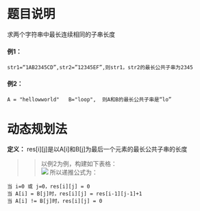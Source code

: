 # 题目说明
求两个字符串中最长连续相同的子串长度
#### 例1：
    str1=“1AB2345CD”,str2=”12345EF”,则str1，str2的最长公共子串为2345
#### 例2：
    A = "hellowworld"   B="loop",  则A和B的最长公共子串是“lo”
# 动态规划法
**定义：** res[i][j]是以A[i]和B[j]为最后一个元素的最长公共子串的长度<br>
>> 以例2为例，构建如下表格：<br>
![](https://github.com/orangerfun/LeetCode/raw/master/最长公共子串/0.png)
所以递推公式为：

    当 i=0 或 j=0，res[i][j] = 0
    当 A[i] = B[j]时，res[i][j] = res[i-1][j-1]+1
    当 A[i] != B[j]时，res[i][j] = 0
    
